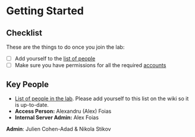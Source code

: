 # Getting Started

## Checklist

These are the things to do once you join the lab:

* [ ] Add yourself to the [list of people](https://app.gitbook.com/@neuropoly/s/workspace/people)
* [ ] Make sure you have permissions for all the required [accounts](accounts.md)

## Key People

* ​[List of people in the lab](https://neuropoly.gitbook.io/workspace/people/overview). Please add yourself to this list on the wiki so it is up-to-date.
* **Access Person:** Alexandru \(Alex\) Foias
* **Internal Server Admin:** Alex Foias

**Admin**: Julien Cohen-Adad & Nikola Stikov

